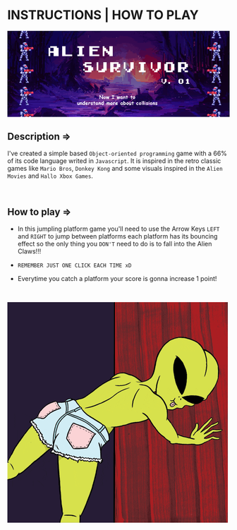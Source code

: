 # INSTRUCTIONS | HOW TO PLAY

![Alien Survivor v.01](./img/read-me-head.png)

## Description =>

I've created a simple based `Object-oriented programming` game with a 66% of its code language writed in `Javascript`. It is inspired in the retro classic games like `Mario Bros`, `Donkey Kong` and some visuals inspired in the `Alien Movies` and `Hallo Xbox Games`. 

<br>

## How to play =>

- In this jumpling platform game you'll need to use the Arrow Keys `LEFT` and `RIGHT` to jump between platforms each platform has its bouncing effect so the only thing you `DON'T` need to do is to fall into the Alien Claws!!!

- `REMEMBER JUST ONE CLICK EACH TIME xD`

- Everytime you catch a platform your score is gonna increase 1 point!

<br>

![Alien Survivor v.01](./img/alien-bottie.gif)
